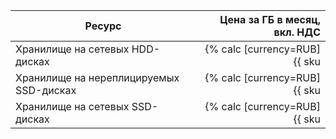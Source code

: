 | Ресурс        | Цена за ГБ в месяц,<br>вкл. НДС |
|---------------|-----------------------------:|
| Хранилище на сетевых HDD-дисках | {% calc [currency=RUB] {{ sku|RUB|yt.storage.hdd.v1|month|number }} %} |
| Хранилище на нереплицируемых SSD-дисках | {% calc [currency=RUB] {{ sku|RUB|yt.storage.ssd-nonreplicated.v1|month|number }} %} |
| Хранилище на сетевых SSD-дисках | {% calc [currency=RUB] {{ sku|RUB|yt.storage.ssd.v1|month|number }} %} |
